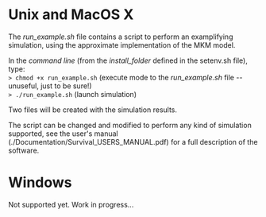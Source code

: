 Unix and MacOS X
=================

The *run_example.sh* file contains a script to perform an examplifying simulation, using the approximate implementation of the MKM model.

In the *command line* (from the *install_folder* defined in the setenv.sh file), type:  
`> chmod +x run_example.sh` (execute mode to the *run_example.sh* file -- unuseful, just to be sure!)  
`> ./run_example.sh` (launch simulation)

Two files will be created with the simulation results.

The script can be changed and modified to perform any kind of simulation supported, see the user's manual (./Documentation/Survival_USERS_MANUAL.pdf) for a full description of the software.


Windows
=================

Not supported yet. Work in progress...
